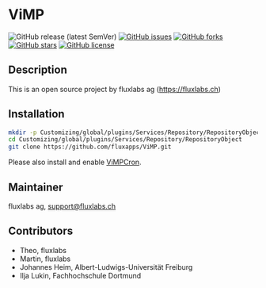 ViMP
============
![GitHub release (latest SemVer)](https://img.shields.io/github/v/release/fluxapps/vimp?style=flat-square)
[![GitHub issues](https://img.shields.io/github/issues/fluxapps/vimp?style=flat-square)](https://github.com/fluxapps/vimp/issues)
[![GitHub forks](https://img.shields.io/github/forks/fluxapps/vimp?style=flat-square)](https://github.com/fluxapps/vimp/network)
[![GitHub stars](https://img.shields.io/github/stars/fluxapps/vimp?style=flat-square)](https://github.com/fluxapps/vimp/stargazers)
[![GitHub license](https://img.shields.io/github/license/fluxapps/vimp?style=flat-square)](https://github.com/fluxapps/ViMP/blob/main/LICENSE.md)

## Description
This is an open source project by fluxlabs ag (https://fluxlabs.ch)

## Installation
```bash
mkdir -p Customizing/global/plugins/Services/Repository/RepositoryObject
cd Customizing/global/plugins/Services/Repository/RepositoryObject
git clone https://github.com/fluxapps/ViMP.git
```

Please also install and enable [ViMPCron](https://github.com/fluxapps/ViMPCron).

## Maintainer
fluxlabs ag, support@fluxlabs.ch

## Contributors
* Theo, fluxlabs
* Martin, fluxlabs
* Johannes Heim, Albert-Ludwigs-Universität Freiburg
* Ilja Lukin, Fachhochschule Dortmund
